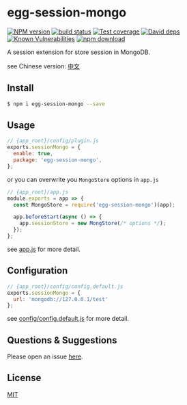 # egg-session-mongo

[![NPM version][npm-image]][npm-url]
[![build status][travis-image]][travis-url]
[![Test coverage][codecov-image]][codecov-url]
[![David deps][david-image]][david-url]
[![Known Vulnerabilities][snyk-image]][snyk-url]
[![npm download][download-image]][download-url]

[npm-image]: https://img.shields.io/npm/v/egg-session-mongo.svg?style=flat-square
[npm-url]: https://npmjs.org/package/egg-session-mongo
[travis-image]: https://img.shields.io/travis/Mitscherlich/egg-session-mongo.svg?style=flat-square
[travis-url]: https://travis-ci.org/Mitscherlich/egg-session-mongo
[codecov-image]: https://img.shields.io/codecov/c/github/Mitscherlich/egg-session-mongo.svg?style=flat-square
[codecov-url]: https://codecov.io/github/Mitscherlich/egg-session-mongo?branch=master
[david-image]: https://img.shields.io/david/Mitscherlich/egg-session-mongo.svg?style=flat-square
[david-url]: https://david-dm.org/Mitscherlich/egg-session-mongo
[snyk-image]: https://snyk.io/test/npm/egg-session-mongo/badge.svg?style=flat-square
[snyk-url]: https://snyk.io/test/npm/egg-session-mongo
[download-image]: https://img.shields.io/npm/dm/egg-session-mongo.svg?style=flat-square
[download-url]: https://npmjs.org/package/egg-session-mongo

A session extension for store session in MongoDB.

see Chinese version: [中文](README.zh_CN.md)

## Install

```bash
$ npm i egg-session-mongo --save
```

## Usage

```js
// {app_root}/config/plugin.js
exports.sessionMongo = {
  enable: true,
  package: 'egg-session-mongo',
};
```

or you can overwrite you `MongoStore` options in `app.js`

```js
// {app_root}/app.js
module.exports = app => {
  const MongoStore = require('egg-session-mongo')(app);

  app.beforeStart(async () => {
    app.sessionStore = new MongStore(/* options */);
  });
};
```

see [app.js](app.js) for more detail.

## Configuration

```js
// {app_root}/config/config.default.js
exports.sessionMongo = {
  url: 'mongodb://127.0.0.1/test'
};
```

see [config/config.default.js](config/config.default.js) for more detail.

## Questions & Suggestions

Please open an issue [here](https://github.com/eggjs/egg/issues).

## License

[MIT](LICENSE)
